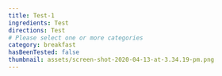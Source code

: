 ```yaml
---
title: Test-1
ingredients: Test
directions: Test
# Please select one or more categories
category: breakfast
hasBeenTested: false
thumbnail: assets/screen-shot-2020-04-13-at-3.34.19-pm.png
---
```

